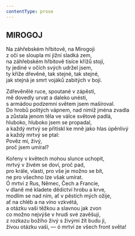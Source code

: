 ```yaml
---
contentType: prose
---
```


## MIROGOJ  

Na záhřebském hřbitově, na Mirogoji  
z očí se sloupla mi jižní sladká zem,  
na záhřebském hřbitově tisíce křížů stojí,  
ty jediné v očích svých udržel jsem,  
ty kříže dřevěné, tak stejné, tak stejné,  
jak stejná je smrt vojáků zabitých v boji.  

Zdřevěnělé ruce, spoutané v zápěstí,  
mě dovedly urvat a daleko unésti,  
s armádou podzemní světem jsem mašíroval.  
Do hrobů politých vápnem, nad nimiž jména zvadla  
a zůstala jenom těla ve válce světové padlá,  
hluboko, hluboko jsem se propadal,  
a každý mrtvý se přitiskl ke mně jako hlas úpěnlivý  
a každý mrtvý se ptal:  
Pověz mi, živý,  
proč jsem umíral?  

Kořeny v květech mohou slunce uchopit,  
mrtvý v živém se doví, proč pad,  
pro krále, vlasti, pro vše je možno se bít,  
ne pro všechno lze však umírat.  
Ó mrtví z Rus, Němec, Čech a Francie,  
v dlaně mé kladete dědictví hrobu a krve,  
modlím se nad ním, ať v pěstích mých ožije,  
ať na chléb a na víno vzkvétá,  
a otázku vaši těžkou a slavnou jak zvon  
co možno nejvýše v hrudi své zavěšuji,  
z rozkazu božího živý s živými žít budu ji,  
živou otázku vaši, — ó mrtví ze všech front světa!
